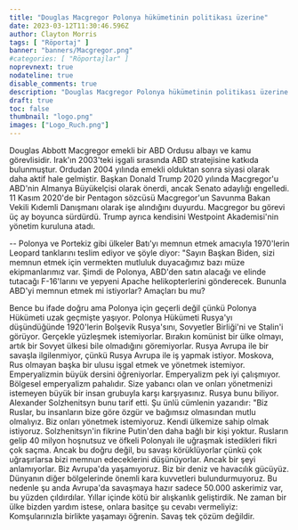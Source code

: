 ```yaml
---
title: "Douglas Macgregor Polonya hükümetinin politikası üzerine"
date: 2023-03-12T11:30:46.596Z
author: Clayton Morris
tags: [ "Röportaj" ]
banner: "banners/Macgregor.png"
#categories: [ "Röportajlar" ]
noprevnext: true
nodateline: true
disable_comments: true
description: "Douglas Macgregor Polonya hükümetinin politikası üzerine."
draft: true
toc: false
thumbnail: "logo.png"
images: ["Logo_Ruch.png"]
---
```

Douglas Abbott Macgregor emekli bir ABD Ordusu albayı ve kamu görevlisidir. Irak'ın 2003'teki işgali sırasında ABD stratejisine katkıda bulunmuştur. Ordudan 2004 yılında emekli olduktan sonra siyasi olarak daha aktif hale gelmiştir. Başkan Donald Trump 2020 yılında Macgregor'u ABD'nin Almanya Büyükelçisi olarak önerdi, ancak Senato adaylığı engelledi. 11 Kasım 2020'de bir Pentagon sözcüsü Macgregor'un Savunma Bakan Vekili Kıdemli Danışmanı olarak işe alındığını duyurdu. Macgregor bu görevi üç ay boyunca sürdürdü. Trump ayrıca kendisini Westpoint Akademisi'nin yönetim kuruluna atadı.


-- Polonya ve Portekiz gibi ülkeler Batı'yı memnun etmek amacıyla 1970'lerin Leopard tanklarını teslim ediyor ve şöyle diyor: "Sayın Başkan Biden, sizi memnun etmek için vermekten mutluluk duyacağımız bazı müze ekipmanlarımız var. Şimdi de Polonya, ABD'den satın alacağı ve elinde tutacağı F-16'larını ve yepyeni Apache helikopterlerini gönderecek. Bununla ABD'yi memnun etmek mi istiyorlar? Amaçları bu mu?


Bence bu ifade doğru ama Polonya için geçerli değil çünkü Polonya Hükümeti uzak geçmişte yaşıyor. Polonya Hükümeti Rusya'yı düşündüğünde 1920'lerin Bolşevik Rusya'sını, Sovyetler Birliği'ni ve Stalin'i görüyor. Gerçekle yüzleşmek istemiyorlar. Bırakın komünist bir ülke olmayı, artık bir Sovyet ülkesi bile olmadığını göremiyorlar. Rusya Avrupa ile bir savaşla ilgilenmiyor, çünkü Rusya Avrupa ile iş yapmak istiyor. Moskova, Rus olmayan başka bir ulusu işgal etmek ve yönetmek istemiyor. Emperyalizmin büyük dersini öğreniyorlar. Emperyalizm pek iyi çalışmıyor. Bölgesel emperyalizm pahalıdır. Size yabancı olan ve onları yönetmenizi istemeyen büyük bir insan grubuyla karşı karşıyasınız. Rusya bunu biliyor. Alexander Solzhenitsyn bunu tarif etti. Şu ünlü cümlenin yazarıdır: "Biz Ruslar, bu insanların bize göre özgür ve bağımsız olmasından mutlu olmalıyız. Biz onları yönetmek istemiyoruz. Kendi ülkemize sahip olmak istiyoruz. Solzhenitsyn'in fikrine Putin'den daha bağlı bir kişi yoktur. Rusların gelip 40 milyon hoşnutsuz ve öfkeli Polonyalı ile uğraşmak istedikleri fikri çok saçma. Ancak bu doğru değil, bu savaşı körüklüyorlar çünkü çok uğraşırlarsa bizi memnun edeceklerini düşünüyorlar. Ancak bir şeyi anlamıyorlar. Biz Avrupa'da yaşamıyoruz. Biz bir deniz ve havacılık gücüyüz. Dünyanın diğer bölgelerinde önemli kara kuvvetleri bulundurmuyoruz. Bu nedenle şu anda Avrupa'da savaşmaya hazır sadece 50.000 askerimiz var, bu yüzden çıldırdılar. Yıllar içinde kötü bir alışkanlık geliştirdik. Ne zaman bir ülke bizden yardım istese, onlara basitçe şu cevabı vermeliyiz: Komşularınızla birlikte yaşamayı öğrenin. Savaş tek çözüm değildir.
